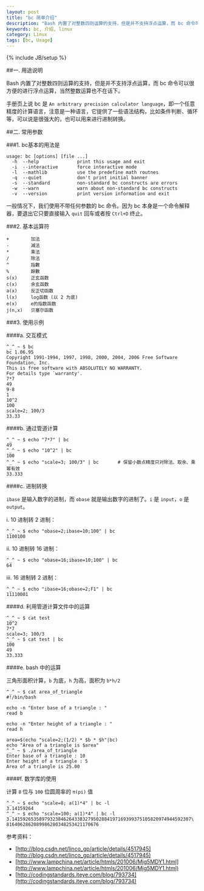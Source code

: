 ```yaml
---
layout: post
title: "bc 简单介绍"
description: "Bash 内置了对整数四则运算的支持，但是并不支持浮点运算，而 bc 命令可以很方便的进行浮点运算，当然整数运算也不在话下"
keywords: bc, 介绍, linux
category: Linux
tags: [bc, Usage]
---
```

{% include JB/setup %}

##一. 用途说明

Bash 内置了对整数四则运算的支持，但是并不支持浮点运算，而 bc 命令可以很方便的进行浮点运算，当然整数运算也不在话下。

手册页上说 bc 是 `An arbitrary precision calculator language`，即一个任意精度的计算语言，注意是一种语言，它提供了一些语法结构，比如条件判断、循环等，可以说是很强大的，也可以用来进行进制转换。

<!-- more -->
##二. 常用参数

###1. bc基本的用法是

    usage: bc [options] [file ...]
      -h  --help              print this usage and exit
      -i  --interactive       force interactive mode
      -l  --mathlib           use the predefine math routnes
      -q  --quiet             don't print initial banner
      -s  --standard          non-standard bc constructs are errors
      -w  --warn              warn about non-standard bc constructs
      -v  --version           print version information and exit

一般情况下，我们使用不带任何参数的 bc 命令。因为 bc 本身是一个命令解释器，要退出它只要直接输入 `quit` 回车或者按 `Ctrl+D` 终止。

###2. 基本运算符

    +        加法
    -        減法
    *        乘法
    /        除法
    ^        指數
    %        餘數
    s(x)     正玄函数
    c(x)     余玄函数
    a(x)     反正切函数
    l(x)     log函数 (以 2 为底)
    e(x)     e的指数函数
    j(n,x)   贝塞尔函数

###3. 使用示例

####a. 交互模式

    ^_^ ~ $ bc
    bc 1.06.95
    Copyright 1991-1994, 1997, 1998, 2000, 2004, 2006 Free Software Foundation, Inc.
    This is free software with ABSOLUTELY NO WARRANTY.
    For details type `warranty'.
    7*7
    49
    9-8
    1
    10^2
    100
    scale=2; 100/3
    33.33

####b. 通过管道计算

    ^_^ ~ $ echo "7*7" | bc
    49
    ^_^ ~ $ echo "10^2" | bc
    100
    ^_^ ~ $ echo "scale=3; 100/3" | bc       # 保留小数点精度只对除法、取余、乘幂有效
    33.333

####c. 进制转换

`ibase` 是输入数字的进制，而 `obase` 就是输出数字的进制了。`i` 是 `input`，`o` 是 `output`。

i. 10 进制转 2 进制：

    ^_^ ~ $ echo "obase=2;ibase=10;100" | bc
    1100100

ii. 10 进制转 16 进制：

    ^_^ ~ $ echo "obase=16;ibase=10;100" | bc
    64

iii. 16 进制转 2 进制：

    ^_^ ~ $ echo "ibase=16;obase=2;F1" | bc
    11110001

####d. 利用管道计算文件中的运算

    ^_^ ~ $ cat test
    10^2
    7*7
    scale=3; 100/3
    ^_^ ~ $ cat test | bc
    100
    49
    33.333

####e. bash 中的运算

三角形面积计算，`b` 为底，`h` 为高，面积为 `b*h/2`

    ^_^ ~ $ cat area_of_triangle
    #!/bin/bash
 
    echo -n "Enter base of a triangle : "
    read b
 
    echo -n "Enter height of a triangle : "
    read h
 
    area=$(echo "scale=2;(1/2) * $b * $h"|bc)
    echo "Area of a triangle is $area"
    ^_^ ~ $ ./area_of_triangle
    Enter base of a triangle : 10
    Enter height of a triangle : 5
    Area of a triangle is 25.00

####f. 数学库的使用

计算 `8` 位与 `100` 位圆周率的 `π(pi)` 值

    ^_^ ~ $ echo "scale=8; a(1)*4" | bc -l
    3.14159264
    ^_^ ~ $ echo "scale=100; a(1)*4" | bc -l
    3.141592653589793238462643383279502884197169399375105820974944592307\
    8164062862089986280348253421170676

参考资料：

- [http://blog.csdn.net/linco_gp/article/details/4517945](http://blog.csdn.net/linco_gp/article/details/4517945)
- [http://www.lampchina.net/article/htmls/201006/Mjg5MDY1.html](http://www.lampchina.net/article/htmls/201006/Mjg5MDY1.html)
- [http://codingstandards.iteye.com/blog/793734](http://codingstandards.iteye.com/blog/793734)
